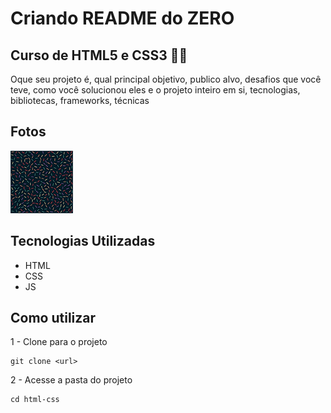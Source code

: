 # Criando README do ZERO
 ## Curso de HTML5 e CSS3 👩‍💻
 <!-- "Windows" + "." = emojis -->
Oque seu projeto é, qual principal objetivo, publico alvo, desafios que você teve, como você solucionou eles e o projeto inteiro em si, tecnologias, bibliotecas, frameworks, técnicas

## Fotos

<a href="https://google.com" target="_blank"><img src= "./htmlcss-cev/exsdeimagem/imagens/pattern001.png" alt="tela aleatoria"> </a>

## Tecnologias Utilizadas
- HTML
- CSS
- JS

## Como utilizar

1 - Clone para o projeto

```
git clone <url>
```

2 - Acesse a pasta do projeto
```
cd html-css
```

